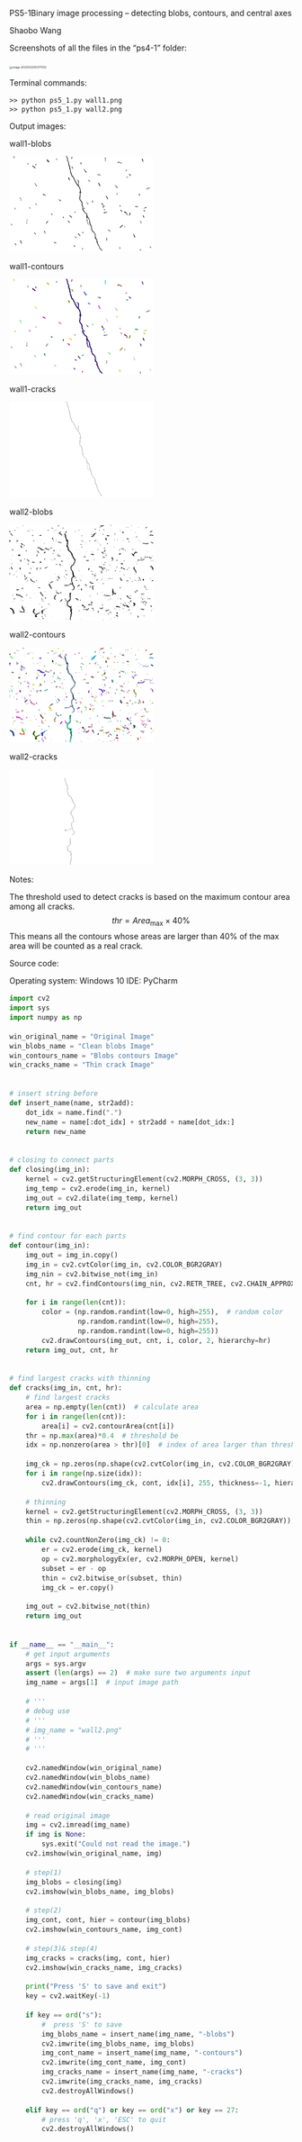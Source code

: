 PS5-1Binary image processing – detecting blobs, contours, and central axes

Shaobo Wang



Screenshots of all the files in the “ps4-1” folder:

<img src="../../../../../AppData/Roaming/Typora/typora-user-images/image-20220325003711133.png" alt="image-20220325003711133" style="zoom: 33%;" />



Terminal commands:

```
>> python ps5_1.py wall1.png
>> python ps5_1.py wall2.png
```



Output images:

wall1-blobs

<img src="shaobow-ps5-files/ps5_1/wall1-blobs.png" alt="wall1-blobs" style="zoom: 25%;" />

wall1-contours

<img src="shaobow-ps5-files/ps5_1/wall1-contours.png" alt="wall1-contours" style="zoom: 25%;" />

wall1-cracks

<img src="shaobow-ps5-files/ps5_1/wall1-cracks.png" alt="wall1-cracks" style="zoom: 25%;" />

wall2-blobs

<img src="shaobow-ps5-files/ps5_1/wall2-blobs.png" alt="wall2-blobs" style="zoom: 25%;" />

wall2-contours

<img src="shaobow-ps5-files/ps5_1/wall2-contours.png" alt="wall2-contours" style="zoom: 25%;" />

wall2-cracks

<img src="shaobow-ps5-files/ps5_1/wall2-cracks.png" alt="wall2-cracks" style="zoom: 25%;" />

Notes:

The threshold used to detect cracks is based on the maximum contour area among all cracks. 
$$
thr = Area_{\max}\times40\%
$$
This means all the contours whose areas are larger than 40% of the max area will be counted as a real crack. 



Source code:

Operating system: Windows 10
IDE: PyCharm

```python
import cv2
import sys
import numpy as np

win_original_name = "Original Image"
win_blobs_name = "Clean blobs Image"
win_contours_name = "Blobs contours Image"
win_cracks_name = "Thin crack Image"


# insert string before
def insert_name(name, str2add):
    dot_idx = name.find(".")
    new_name = name[:dot_idx] + str2add + name[dot_idx:]
    return new_name


# closing to connect parts
def closing(img_in):
    kernel = cv2.getStructuringElement(cv2.MORPH_CROSS, (3, 3))
    img_temp = cv2.erode(img_in, kernel)
    img_out = cv2.dilate(img_temp, kernel)
    return img_out


# find contour for each parts
def contour(img_in):
    img_out = img_in.copy()
    img_in = cv2.cvtColor(img_in, cv2.COLOR_BGR2GRAY)
    img_nin = cv2.bitwise_not(img_in)
    cnt, hr = cv2.findContours(img_nin, cv2.RETR_TREE, cv2.CHAIN_APPROX_SIMPLE)

    for i in range(len(cnt)):
        color = (np.random.randint(low=0, high=255),  # random color
                 np.random.randint(low=0, high=255),
                 np.random.randint(low=0, high=255))
        cv2.drawContours(img_out, cnt, i, color, 2, hierarchy=hr)
    return img_out, cnt, hr


# find largest cracks with thinning
def cracks(img_in, cnt, hr):
    # find largest cracks
    area = np.empty(len(cnt))  # calculate area
    for i in range(len(cnt)):
        area[i] = cv2.contourArea(cnt[i])
    thr = np.max(area)*0.4  # threshold be
    idx = np.nonzero(area > thr)[0]  # index of area larger than threshold

    img_ck = np.zeros(np.shape(cv2.cvtColor(img_in, cv2.COLOR_BGR2GRAY)), dtype=np.uint8)
    for i in range(np.size(idx)):
        cv2.drawContours(img_ck, cont, idx[i], 255, thickness=-1, hierarchy=hr)

    # thinning
    kernel = cv2.getStructuringElement(cv2.MORPH_CROSS, (3, 3))
    thin = np.zeros(np.shape(cv2.cvtColor(img_in, cv2.COLOR_BGR2GRAY)), dtype=np.uint8)

    while cv2.countNonZero(img_ck) != 0:
        er = cv2.erode(img_ck, kernel)
        op = cv2.morphologyEx(er, cv2.MORPH_OPEN, kernel)
        subset = er - op
        thin = cv2.bitwise_or(subset, thin)
        img_ck = er.copy()

    img_out = cv2.bitwise_not(thin)
    return img_out


if __name__ == "__main__":
    # get input arguments
    args = sys.argv
    assert (len(args) == 2)  # make sure two arguments input
    img_name = args[1]  # input image path

    # '''
    # debug use
    # '''
    # img_name = "wall2.png"
    # '''
    # '''

    cv2.namedWindow(win_original_name)
    cv2.namedWindow(win_blobs_name)
    cv2.namedWindow(win_contours_name)
    cv2.namedWindow(win_cracks_name)

    # read original image
    img = cv2.imread(img_name)
    if img is None:
        sys.exit("Could not read the image.")
    cv2.imshow(win_original_name, img)
	
    # step(1)
    img_blobs = closing(img)
    cv2.imshow(win_blobs_name, img_blobs)
	
    # step(2)
    img_cont, cont, hier = contour(img_blobs)
    cv2.imshow(win_contours_name, img_cont)
	
    # step(3)& step(4)
    img_cracks = cracks(img, cont, hier)
    cv2.imshow(win_cracks_name, img_cracks)
    
    print("Press 'S' to save and exit")
    key = cv2.waitKey(-1)

    if key == ord("s"):
        #  press 'S' to save
        img_blobs_name = insert_name(img_name, "-blobs")
        cv2.imwrite(img_blobs_name, img_blobs)
        img_cont_name = insert_name(img_name, "-contours")
        cv2.imwrite(img_cont_name, img_cont)
        img_cracks_name = insert_name(img_name, "-cracks")
        cv2.imwrite(img_cracks_name, img_cracks)
        cv2.destroyAllWindows()

    elif key == ord("q") or key == ord("x") or key == 27:
        # press 'q', 'x', 'ESC' to quit
        cv2.destroyAllWindows()

```